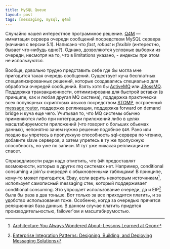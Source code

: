 ```yaml
---
title: MySQL Queue
layout: post
tags: [messaging, mysql, q4m]
---
```

Случайно нашел интерестное программное решение. [Q4M][ref-q4m] — иммитация сервера очереди сообщений посредством MySQL сервера (начиная с версии 5.1). Написано что *fast*, *robust* и *flexible* (интерестно, бывает что-нибудь одно?). Однако, дозволяются условные выборки из очереди, несмотря на то, что в limitations указано, - индексы при этом не используются.

Вообще, довольно трудно представить себе где бы могла мне пригодится такая очередь сообщений. Cуществует куча бесплатных специализированных решений, которые создавались специально для обработки очередей сообщений. Взять хотя бы [ActiveMQ][ref-activemq] или [JBossMQ][ref-jbossmq]. Поддержка транзакционности, оптимизирована для быстрой вставки (в принципе, как и любая другая MQ система), поддержка практически всех популярных скриптовых языков посредством [STOMP][ref-stomp], встроенный [message router][ref-camel], поддержка репликации, поддержка forward on demand bridge и куча еще чего. Учитывая то, что MQ системы обычно применяются либо при интеграции приложений либо в целях масштабируемости приложений (что говорит о больших обьемах данных), непонятно зачем нужно решение подобное `Q4M`. Рано или поздно вы упретесь в пропускную способность sql-сервера по чтению, добавите slave серверов, а затем упретесь в ту же пропускную способность, но уже по записи. И тут уже никакая репликация не спасет.

Справедливости ради надо отметить, что `Q4M` предоставлят возможности, которых в других mq системах нет. Например, conditional consuming и join'ы очередей с обыкновенными таблицами! В принципе, кому-то может пригодится. Ebay, если верить некоторым источникам[^ebay-mq], использует самописный messaging стек, который поддерживает conditional consuming. Это упрощает использование очереди, да и EIP[^eip] была бы раза в два тоньше. Вот только за все приходится платить, и за удобство использования тоже. Особенно, когда за очередью прячется реляционная база данных. В данном случае платить придется производительностью, failover'ом и масштабирумостью.

[^eip]: [Enterprise Integration Patterns: Designing, Building, and Deploying Messaging Solutions](http://www.enterpriseintegrationpatterns.com/)
[^ebay-mq]: [Architecture You Always Wondered About: Lessons Learned at Qcon](http://natishalom.typepad.com/nati_shaloms_blog/2007/11/architecture-yo.html)

[ref-q4m]: http://q4m.31tools.com/
[ref-activemq]: http://activemq.apache.org/
[ref-jbossmq]: http://community.jboss.org/wiki/JBossMQ
[ref-camel]: http://activemq.apache.org/camel/
[ref-stomp]: http://stomp.codehaus.org/
[ref-ebay-mq]: http://natishalom.typepad.com/nati_shaloms_blog/2007/11/architecture-yo.html


